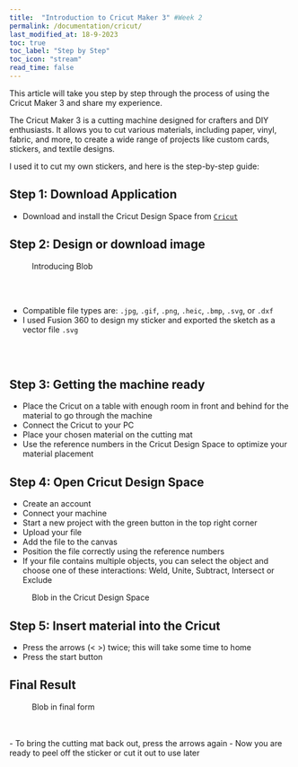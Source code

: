 ```yaml
---
title:  "Introduction to Cricut Maker 3" #Week 2
permalink: /documentation/cricut/
last_modified_at: 18-9-2023
toc: true
toc_label: "Step by Step"
toc_icon: "stream"
read_time: false
---
```


This article will take you step by step through the process of using the Cricut Maker 3 and share my experience.

The Cricut Maker 3 is a cutting machine designed for crafters and DIY enthusiasts. It allows you to cut various materials, including paper, vinyl, fabric, and more, to create a wide range of projects like custom cards, stickers, and textile designs.

I used it to cut my own stickers, and here is the step-by-step guide:

## Step 1: Download Application

- Download and install the Cricut Design Space from [`Cricut`](https://cricut.com/nl-nl/apps)


## Step 2: Design or download image
<figure style="width: 250px" class="align-right">
  <img src="{{ site.url }}{{ site.baseurl }}/assets/Images/Blob-sketch.png" alt="">
  <figcaption>Introducing Blob</figcaption>
</figure>
<br/><br/>

- Compatible file types are: `.jpg`, `.gif`, `.png`, `.heic`, `.bmp`, `.svg`, or `.dxf`
- I used Fusion 360 to design my sticker and exported the sketch as a vector file `.svg`


<br/><br/>
## Step 3: Getting the machine ready

- Place the Cricut on a table with enough room in front and behind for the material to go through the machine
- Connect the Cricut to your PC
- Place your chosen material on the cutting mat
- Use the reference numbers in the Cricut Design Space to optimize your material placement

## Step 4: Open Cricut Design Space

- Create an account
- Connect your machine
- Start a new project with the green button in the top right corner
- Upload your file
- Add the file to the canvas
- Position the file correctly using the reference numbers
- If your file contains multiple objects, you can select the object and choose one of these interactions: Weld, Unite, Subtract, Intersect or Exclude

<figure class="align-center">
  <img src="{{ site.url }}{{ site.baseurl }}/assets/Images/Blob-cdp.png" alt="">
  <figcaption>Blob in the Cricut Design Space</figcaption>
</figure> 

## Step 5: Insert material into the Cricut

- Press the arrows (< >) twice; this will take some time to home
- Press the start button

## Final Result

<figure style="width: 250px" class="align-right">
  <img src="{{ site.url }}{{ site.baseurl }}/assets/Images/Blob-final-result.jpg" alt="">
  <figcaption>Blob in final form</figcaption>
</figure> 
<br/><br/>
- To bring the cutting mat back out, press the arrows again
- Now you are ready to peel off the sticker or cut it out to use later
